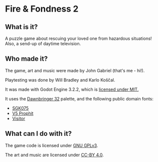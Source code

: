 # Fire & Fondness 2

## What is it?
A puzzle game about rescuing your loved one from hazardous situations! Also, a send-up of daytime television.

## Who made it?
The game, art and music were made by John Gabriel (that's me - hi!).

Playtesting was done by Will Bradley and Karlo Koščal.

It was made with Godot Engine 3.2.2, which is [licensed under MIT.](http://godotengine.org/license)

It uses the [Dawnbringer 32](https://lospec.com/palette-list/dawnbringer-32) palette, and the following public domain fonts:

* [SGK075](https://www.dafont.com/sgk075.font)
* [V5 Prophit](https://www.dafont.com/v5prophit-non.font)
* [Visitor](https://www.dafont.com/visitor.font)

## What can I do with it?
The game code is licensed under [GNU GPLv3](https://choosealicense.com/licenses/gpl-3.0/#).

The art and music are licensed under [CC-BY 4.0](https://creativecommons.org/licenses/by/4.0/).
